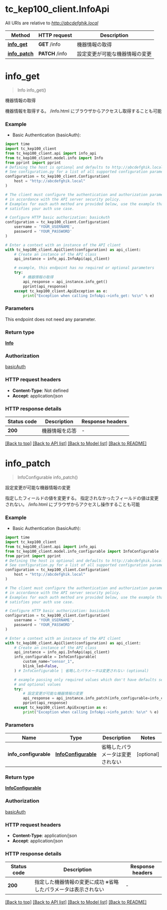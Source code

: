 # tc_kep100_client.InfoApi

All URIs are relative to *http://abcdefghik.local*

Method | HTTP request | Description
------------- | ------------- | -------------
[**info_get**](InfoApi.md#info_get) | **GET** /info | 機器情報の取得
[**info_patch**](InfoApi.md#info_patch) | **PATCH** /info | 設定変更が可能な機器情報の変更


# **info_get**
> Info info_get()

機器情報の取得

機器情報を取得する。   /info.html にブラウザからアクセスし取得することも可能 

### Example

* Basic Authentication (basicAuth):
```python
import time
import tc_kep100_client
from tc_kep100_client.api import info_api
from tc_kep100_client.model.info import Info
from pprint import pprint
# Defining the host is optional and defaults to http://abcdefghik.local
# See configuration.py for a list of all supported configuration parameters.
configuration = tc_kep100_client.Configuration(
    host = "http://abcdefghik.local"
)

# The client must configure the authentication and authorization parameters
# in accordance with the API server security policy.
# Examples for each auth method are provided below, use the example that
# satisfies your auth use case.

# Configure HTTP basic authorization: basicAuth
configuration = tc_kep100_client.Configuration(
    username = 'YOUR_USERNAME',
    password = 'YOUR_PASSWORD'
)

# Enter a context with an instance of the API client
with tc_kep100_client.ApiClient(configuration) as api_client:
    # Create an instance of the API class
    api_instance = info_api.InfoApi(api_client)

    # example, this endpoint has no required or optional parameters
    try:
        # 機器情報の取得
        api_response = api_instance.info_get()
        pprint(api_response)
    except tc_kep100_client.ApiException as e:
        print("Exception when calling InfoApi->info_get: %s\n" % e)
```


### Parameters
This endpoint does not need any parameter.

### Return type

[**Info**](Info.md)

### Authorization

[basicAuth](../README.md#basicAuth)

### HTTP request headers

 - **Content-Type**: Not defined
 - **Accept**: application/json


### HTTP response details
| Status code | Description | Response headers |
|-------------|-------------|------------------|
**200** | 機器情報を応答 |  -  |

[[Back to top]](#) [[Back to API list]](../README.md#documentation-for-api-endpoints) [[Back to Model list]](../README.md#documentation-for-models) [[Back to README]](../README.md)

# **info_patch**
> InfoConfigurable info_patch()

設定変更が可能な機器情報の変更

指定したフィールドの値を変更する。   指定されなかったフィールドの値は変更されない。   /info.html にブラウザからアクセスし操作することも可能 

### Example

* Basic Authentication (basicAuth):
```python
import time
import tc_kep100_client
from tc_kep100_client.api import info_api
from tc_kep100_client.model.info_configurable import InfoConfigurable
from pprint import pprint
# Defining the host is optional and defaults to http://abcdefghik.local
# See configuration.py for a list of all supported configuration parameters.
configuration = tc_kep100_client.Configuration(
    host = "http://abcdefghik.local"
)

# The client must configure the authentication and authorization parameters
# in accordance with the API server security policy.
# Examples for each auth method are provided below, use the example that
# satisfies your auth use case.

# Configure HTTP basic authorization: basicAuth
configuration = tc_kep100_client.Configuration(
    username = 'YOUR_USERNAME',
    password = 'YOUR_PASSWORD'
)

# Enter a context with an instance of the API client
with tc_kep100_client.ApiClient(configuration) as api_client:
    # Create an instance of the API class
    api_instance = info_api.InfoApi(api_client)
    info_configurable = InfoConfigurable(
        custom_name="sensor_1",
        blink_led=False,
    ) # InfoConfigurable | 省略したパラメータは変更されない (optional)

    # example passing only required values which don't have defaults set
    # and optional values
    try:
        # 設定変更が可能な機器情報の変更
        api_response = api_instance.info_patch(info_configurable=info_configurable)
        pprint(api_response)
    except tc_kep100_client.ApiException as e:
        print("Exception when calling InfoApi->info_patch: %s\n" % e)
```


### Parameters

Name | Type | Description  | Notes
------------- | ------------- | ------------- | -------------
 **info_configurable** | [**InfoConfigurable**](InfoConfigurable.md)| 省略したパラメータは変更されない | [optional]

### Return type

[**InfoConfigurable**](InfoConfigurable.md)

### Authorization

[basicAuth](../README.md#basicAuth)

### HTTP request headers

 - **Content-Type**: application/json
 - **Accept**: application/json


### HTTP response details
| Status code | Description | Response headers |
|-------------|-------------|------------------|
**200** | 指定した機器情報の変更に成功   ※省略したパラメータは表示されない  |  -  |

[[Back to top]](#) [[Back to API list]](../README.md#documentation-for-api-endpoints) [[Back to Model list]](../README.md#documentation-for-models) [[Back to README]](../README.md)

